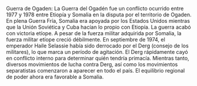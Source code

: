 Guerra de Ogaden: La Guerra del Ogadén fue un conflicto ocurrido entre 1977 y 1978 entre Etiopía y Somalia en la disputa por el territorio de Ogaden. En plena Guerra Fría, Somalia era apoyada por los Estados Unidos mientras que la Unión Soviética y Cuba hacían lo propio con Etiopía. La guerra acabó con victoria etíope. A pesar de la fuerza militar adquirida por Somalia, la fuerza militar etíope creció débilmente. En septiembre de 1974, el emperador Haile Selassie había sido derrocado por el Derg (consejo de los militares), lo que marca un período de agitación. El Derg rápidamente cayó en conflicto interno para determinar quién tendría primacía. Mientras tanto, diversos movimientos de lucha contra Derg, así como los movimientos separatistas comenzaron a aparecer en todo el país. El equilibrio regional de poder ahora era favorable a Somalia.
